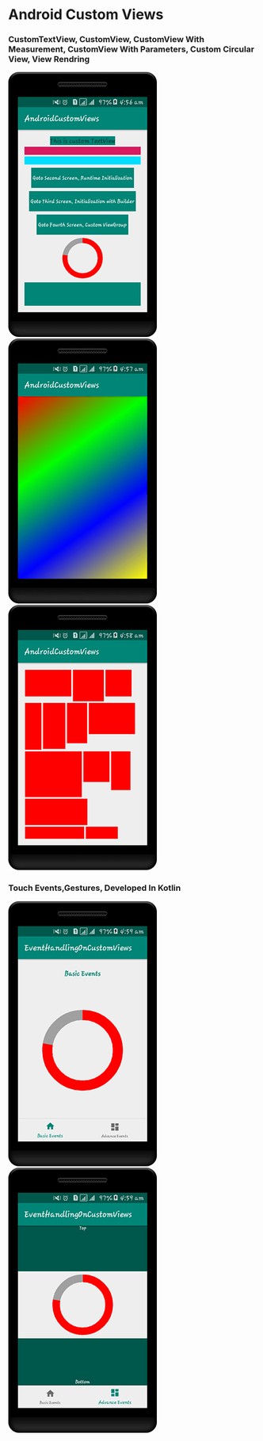 # Android Custom Views

### CustomTextView, CustomView, CustomView With Measurement, CustomView With Parameters, Custom Circular View, View Rendring
<img src="./screens/01.png" width=“100”/>
<img src="./screens/04.png" width=“100”/>
<img src="./screens/05.png" width=“100”/>

### Touch Events,Gestures, Developed In Kotlin
<img src="./screens/06.png" width=“100”/>
<img src="./screens/07.png" width=“100”/>
